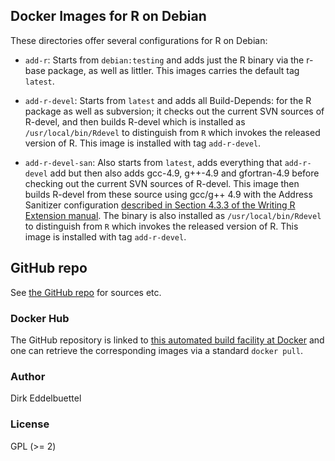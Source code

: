 
## Docker Images for R on Debian

These directories offer several configurations for R on Debian:

* `add-r`: Starts from `debian:testing` and adds just the R binary via the
r-base package, as well as littler.  This images carries the default tag `latest`.

* `add-r-devel`: Starts from `latest` and adds all Build-Depends: for the R
package as well as subversion; it checks out the current SVN sources of
R-devel, and then builds R-devel which is installed as
`/usr/local/bin/Rdevel` to distinguish from `R` which invokes the released version of R.
This image is installed with tag `add-r-devel`.

* `add-r-devel-san`: Also starts from `latest`, adds everything that
`add-r-devel` add but then also adds gcc-4.9, g++-4.9 and gfortran-4.9 before
checking out the current SVN sources of R-devel.  This image then builds
R-devel from these source using gcc/g++ 4.9 with the Address Sanitizer
configuration [described in Section 4.3.3 of the Writing R Extension
manual](http://cran.rstudio.com/doc/manuals/r-devel/R-exts.html#Using-Address-Sanitizer).
The binary is also installed as `/usr/local/bin/Rdevel` to distinguish from `R`
which invokes the released version of R.
This image is installed with tag `add-r-devel`.

## GitHub repo

See [the GitHub repo](https://github.com/eddelbuettel/docker-debian-r) for
sources etc.

### Docker Hub

The GitHub  repository is linked to 
[this automated build facility at Docker](https://registry.hub.docker.com/u/eddelbuettel/docker-debian-r/)
and one can retrieve the corresponding images via a standard `docker pull`.

### Author

Dirk Eddelbuettel

### License

GPL (>= 2)



